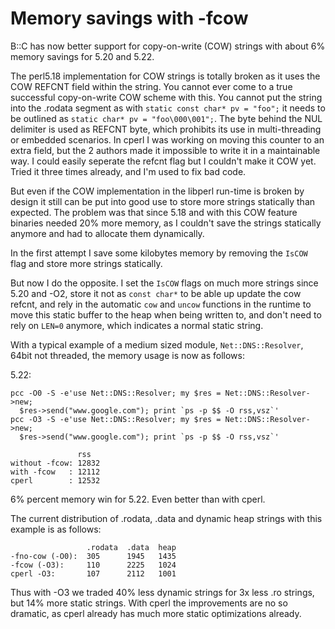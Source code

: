 # Memory savings with -fcow

B::C has now better support for copy-on-write (COW) strings with about 6%
memory savings for 5.20 and 5.22.

The perl5.18 implementation for COW strings is totally broken as it
uses the COW REFCNT field within the string. You cannot ever come to a
true successful copy-on-write COW scheme with this. You cannot put the
string into the .rodata segment as with `static const char* pv =
"foo";` it needs to be outlined as `static char* pv =
"foo\000\001";`. The byte behind the NUL delimiter is used as REFCNT
byte, which prohibits its use in multi-threading or embedded
scenarios. In cperl I was working on moving this counter to an extra
field, but the 2 authors made it impossible to write it in a
maintainable way. I could easily seperate the refcnt flag but I
couldn't make it COW yet. Tried it three times already, and I'm used
to fix bad code.

But even if the COW implementation in the libperl run-time is broken
by design it still can be put into good use to store more strings
statically than expected.  The problem was that since 5.18 and with
this COW feature binaries needed 20% more memory, as I couldn't save
the strings statically anymore and had to allocate them dynamically.

In the first attempt I save some kilobytes memory by removing the
`IsCOW` flag and store more strings statically.

But now I do the opposite. I set the `IsCOW` flags on much more
strings since 5.20 and -O2, store it not as `const char*` to be able
up update the cow refcnt, and rely in the automatic `cow` and `uncow`
functions in the runtime to move this static buffer to the heap when
being written to, and don't need to rely on `LEN=0` anymore, which
indicates a normal static string.

With a typical example of a medium sized module, `Net::DNS::Resolver`,
64bit not threaded, the memory usage is now as follows:

5.22:

    pcc -O0 -S -e'use Net::DNS::Resolver; my $res = Net::DNS::Resolver->new;
      $res->send("www.google.com"); print `ps -p $$ -O rss,vsz`'
    pcc -O3 -S -e'use Net::DNS::Resolver; my $res = Net::DNS::Resolver->new;
      $res->send("www.google.com"); print `ps -p $$ -O rss,vsz`'

                   rss
    without -fcow: 12832
    with -fcow   : 12112
    cperl        : 12532

6% percent memory win for 5.22. Even better than with cperl.

The current distribution of .rodata, .data and dynamic heap strings with this example
is as follows:

                     .rodata  .data  heap
    -fno-cow (-O0):  305      1945   1435
    -fcow (-O3):     110      2225   1024
    cperl -O3:       107      2112   1001

Thus with -O3 we traded 40% less dynamic strings for 3x less .ro
strings, but 14% more static strings. With cperl the improvements are
no so dramatic, as cperl already has much more static optimizations already.
